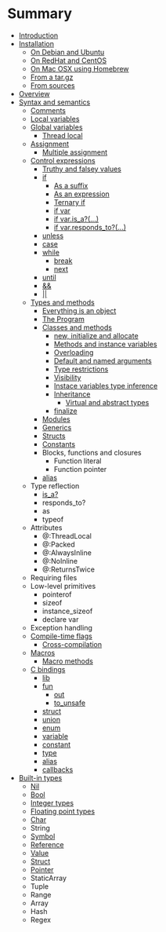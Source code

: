 # Summary

* [Introduction](README.md)
* [Installation](installation/README.md)
   * [On Debian and Ubuntu](installation/on_debian_and_ubuntu.md)
   * [On RedHat and CentOS](installation/on_redhat_and_centos.md)
   * [On Mac OSX using Homebrew](installation/on_mac_osx_using_homebrew.md)
   * [From a tar.gz](installation/from_a_targz.md)
   * [From sources](installation/from_source_repository.md)
* [Overview](overview/README.md)
* [Syntax and semantics](syntax_and_semantics/README.md)
   * [Comments](syntax_and_semantics/comments.md)
   * [Local variables](syntax_and_semantics/local_variables.md)
   * [Global variables](syntax_and_semantics/global_variables.md)
       * [Thread local](syntax_and_semantics/thread_local.md)
   * [Assignment](syntax_and_semantics/assignment.md)
       * [Multiple assignment](syntax_and_semantics/multiple_assignment.md)
   * [Control expressions](syntax_and_semantics/control_expressions.md)
       * [Truthy and falsey values](syntax_and_semantics/truthy_and_falsey_values.md)
       * [if](syntax_and_semantics/if.md)
           * [As a suffix](syntax_and_semantics/as_a_suffix.md)
           * [As an expression](syntax_and_semantics/as_an_expression.md)
           * [Ternary if](syntax_and_semantics/ternary_if.md)
           * [if var](syntax_and_semantics/if_var.md)
           * [if var.is_a?(...)](syntax_and_semantics/if_varis_a.md)
           * [if var.responds_to?(...)](syntax_and_semantics/if_varresponds_to.md)
       * [unless](syntax_and_semantics/unless.md)
       * [case](syntax_and_semantics/case.md)
       * [while](syntax_and_semantics/while.md)
           * [break](syntax_and_semantics/break.md)
           * [next](syntax_and_semantics/next.md)
       * [until](syntax_and_semantics/until.md)
       * [&&](syntax_and_semantics/and.md)
       * [||](syntax_and_semantics/or.md)
   * [Types and methods](syntax_and_semantics/types_and_methods.md)
       * [Everything is an object](syntax_and_semantics/everything_is_an_object.md)
       * [The Program](syntax_and_semantics/the_program.md)
       * [Classes and methods](syntax_and_semantics/classes_and_methods.md)
           * [new, initialize and allocate](syntax_and_semantics/new,_initialize_and_allocate.md)
           * [Methods and instance variables](syntax_and_semantics/methods_and_instance_variables.md)
           * [Overloading](syntax_and_semantics/overloading.md)
           * [Default and named arguments](syntax_and_semantics/default_and_named_arguments.md)
           * [Type restrictions](syntax_and_semantics/type_restrictions.md)
           * [Visibility](syntax_and_semantics/visibility.md)
           * [Instace variables type inference](syntax_and_semantics/instace_variables_type_inference.md)
           * [Inheritance](syntax_and_semantics/inheritance.md)
               * [Virtual and abstract types](syntax_and_semantics/virtual_and_abstract_types.md)
           * [finalize](syntax_and_semantics/finalize.md)
       * [Modules](syntax_and_semantics/modules.md)
       * [Generics](syntax_and_semantics/generics.md)
       * [Structs](syntax_and_semantics/structs.md)
       * [Constants](syntax_and_semantics/constants.md)
       * Blocks, functions and closures
           * Function literal
           * Function pointer
       * [alias](syntax_and_semantics/alias.md)
   * Type reflection
       * [is_a?](syntax_and_semantics/is_a.md)
       * responds_to?
       * as
       * typeof
   * Attributes
       * @:ThreadLocal
       * @:Packed
       * @:AlwaysInline
       * @:NoInline
       * @:ReturnsTwice
   * Requiring files
   * Low-level primitives
       * pointerof
       * sizeof
       * instance_sizeof
       * declare var
   * Exception handling
   * [Compile-time flags](syntax_and_semantics/compile_time_flags.md)
       * [Cross-compilation](syntax_and_semantics/cross-compilation.md)
   * [Macros](syntax_and_semantics/macros.md)
       * [Macro methods](syntax_and_semantics/macro_methods.md)
   * [C bindings](syntax_and_semantics/c_bindings/README.md)
       * [lib](syntax_and_semantics/c_bindings/lib.md)
       * [fun](syntax_and_semantics/c_bindings/fun.md)
           * [out](syntax_and_semantics/c_bindings/out.md)
           * [to_unsafe](syntax_and_semantics/c_bindings/to_unsafe.md)
       * [struct](syntax_and_semantics/c_bindings/struct.md)
       * [union](syntax_and_semantics/c_bindings/union.md)
       * [enum](syntax_and_semantics/c_bindings/enum.md)
       * [variable](syntax_and_semantics/c_bindings/variable.md)
       * [constant](syntax_and_semantics/c_bindings/constant.md)
       * [type](syntax_and_semantics/c_bindings/type.md)
       * [alias](syntax_and_semantics/c_bindings/alias.md)
       * [callbacks](syntax_and_semantics/c_bindings/callbacks.md)
* [Built-in types](builtin_types/README.md)
   * [Nil](builtin_types/nil.md)
   * [Bool](builtin_types/bool.md)
   * [Integer types](builtin_types/integer_types.md)
   * [Floating point types](builtin_types/floating_point_types.md)
   * [Char](builtin_types/char.md)
   * String
   * [Symbol](builtin_types/symbol.md)
   * [Reference](builtin_types/reference.md)
   * [Value](builtin_types/value.md)
   * [Struct](builtin_types/struct.md)
   * [Pointer](builtin_types/pointer.md)
   * StaticArray
   * Tuple
   * Range
   * Array
   * Hash
   * Regex

